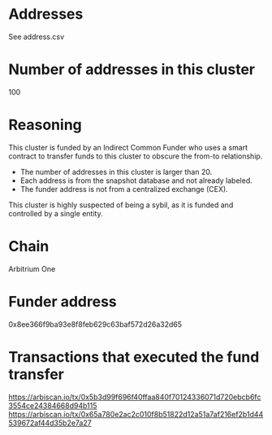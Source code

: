 # Addresses

See address.csv

# Number of addresses in this cluster

100

# Reasoning

This cluster is funded by an Indirect Common Funder who uses a smart contract to transfer funds to this cluster to obscure the from-to relationship.

- The number of addresses in this cluster is larger than 20.
- Each address is from the snapshot database and not already labeled.
- The funder address is not from a centralized exchange (CEX).

This cluster is highly suspected of being a sybil, as it is funded and controlled by a single entity.

# Chain

Arbitrium One

# Funder address

0x8ee366f9ba93e8f8feb629c63baf572d26a32d65

# Transactions that executed the fund transfer

https://arbiscan.io/tx/0x5b3d99f696f40ffaa840f70124336071d720ebcb6fc3554ce24384668d94b115
https://arbiscan.io/tx/0x65a780e2ac2c010f8b51822d12a51a7af216ef2b1d44539672af44d35b2e7a27
